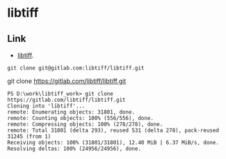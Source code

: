 # libtiff

## Link

- [libtiff](http://www.simplesystems.org/libtiff/).

```
git clone git@gitlab.com:libtiff/libtiff.git
```

git clone https://gitlab.com/libtiff/libtiff.git
```
PS D:\work\libtiff_work> git clone https://gitlab.com/libtiff/libtiff.git
Cloning into 'libtiff'...
remote: Enumerating objects: 31801, done.
remote: Counting objects: 100% (556/556), done.
remote: Compressing objects: 100% (278/278), done.
remote: Total 31801 (delta 293), reused 531 (delta 278), pack-reused 31245 (from 1)
Receiving objects: 100% (31801/31801), 12.40 MiB | 6.37 MiB/s, done.
Resolving deltas: 100% (24956/24956), done.
```